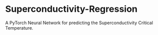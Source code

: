 # Superconductivity-Regression
A PyTorch Neural Network for predicting the Superconductivity Critical Temperature. 
